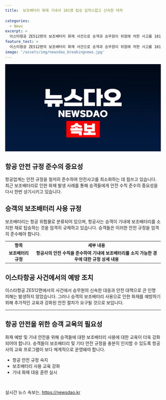```yaml
---
title:  보조배터리 화재 기내서 181명 탑승 갑작스럽고 신속한 대처

categories:
  - News
excerpt: >
  이스타항공 ZE512편의 보조배터리 화재 사건으로 승객과 승무원이 위험에 처한 사고를 181명의 승객이 탑승 중이었던 여객기에서 발생했습니다. 이번 사건은 보조배터리 사용으로 인한 화재가 발견되어, 다행히 빠른 대응으로 큰 피해는 없었습니다. 그러나 항공 업계에서는 이번과 같은 보조배터리로 인한 화재 발생 사례가 다수 발생하고 있어, 안전에 대한 우려가 커지고 있는 실정입니다. (150자)
feature_text: >
  이스타항공 ZE512편의 보조배터리 화재 사건으로 승객과 승무원이 위험에 처한 사고를 181명의 승객이 탑승 중이었던 여객기에서 발생했습니다. 이번 사건은 보조배터리 사용으로 인한 화재가 발견되어, 다행히 빠른 대응으로 큰 피해는 없었습니다. 그러나 항공 업계에서는 이번과 같은 보조배터리로 인한 화재 발생 사례가 다수 발생하고 있어, 안전에 대한 우려가 커지고 있는 실정입니다. (150자)
image: '/assets/img/newsdao_breakingnews.jpg'
---
```


<p><img src="/assets/img/newsdao_breakingnews.jpg" alt="implanttips 속보" /></p>

<h2 data-ke-size="size26">항공 안전 규정 준수의 중요성</h2>

<p data-ke-size="size16">항공업계는 안전 규정을 철저히 준수하여 안전사고를 최소화하는 데 힘쓰고 있습니다. 최근 보조배터리로 인한 화재 발생 사례를 통해 승객들에게 안전 수칙 준수의 중요성을 다시 한번 상기시키고 있습니다.</p>

<h2 data-ke-size="size26">승객의 보조배터리 사용 규정</h2>

<p data-ke-size="size16">보조배터리는 항공 위험물로 분류되어 있으며, 항공사는 승객이 기내에 보조배터리를 소지한 채로 탑승하는 것을 엄격히 규제하고 있습니다. 승객들은 이러한 안전 규정을 엄격히 준수해야 합니다.</p>

<table>
    <tr>
        <td style="text-align: center; height: 17px;"><b>항목</b></td>
        <td style="text-align: center; height: 17px;"><b>세부 내용</b></td>
    </tr>
    <tr>
        <td style="text-align: center; height: 17px;"><b>보조배터리 규정</b></td>
        <td style="text-align: center; height: 17px;"><b>항공사의 안전 수칙을 준수하여 기내에 보조배터리를 소지 가능한 경우에 대한 규정 상세 내용</b></td>
    </tr>
</table>

<h2 data-ke-size="size26">이스타항공 사건에서의 예방 조치</h2>

<p data-ke-size="size16">이스타항공 ZE512편에서의 사건에서 승무원의 신속한 대응과 안전 대책으로 큰 인명 피해는 발생하지 않았습니다. 그러나 승객의 보조배터리 사용으로 인한 화재를 예방하기 위해 추가적인 교육과 강화된 안전 절차가 요구될 것으로 보입니다.</p>

<hr>

<h2 data-ke-size="size26">항공 안전을 위한 승객 교육의 필요성</h2>

<p data-ke-size="size16">화재 예방 및 기내 안전을 위해 승객들에 대한 보조배터리 사용에 대한 교육이 더욱 강화되어야 합니다. 승객들이 보조배터리 및 기타 안전 규정을 충분히 인지할 수 있도록 항공사의 교육 프로그램이 보다 체계적으로 운영돼야 합니다.</p>

<ul>
    <li>항공 안전 규정 숙지</li>
    <li>보조배터리 사용 교육 강화</li>
    <li>기내 화재 대응 훈련 실시</li>
</ul>

<p data-ke-size="size16">&nbsp;</p>
실시간 뉴스 속보는, <a href="https://newsdao.kr" rel="dofollow">https://newsdao.kr</a>


